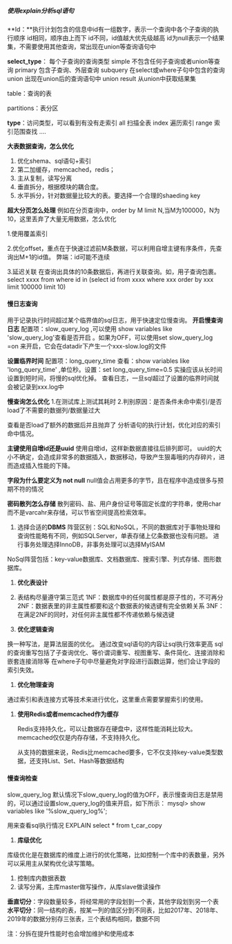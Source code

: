 ##### 使用explain分析sql语句

**Id：**执行计划包含的信息中id有一组数字，表示一个查询中各个子查询的执行顺序
id相同，顺序由上而下
id不同，id值越大优先级越高
id为null表示一个结果集，不需要使用其他查询，常出现在union等查询语句中

**select_type**： 每个子查询的查询类型
simple 不包含任何子查询或者union等查询
primary 包含子查询、外层查询
subquery 在select或where子句中包含的查询
union 出现在union后的查询语句中
union result 从union中获取结果集

table：查询的表

partitions：表分区

**type**：访问类型，可以看到有没有走索引
all 扫描全表
index 遍历索引
range 索引范围查找
....



**大表数据查询，怎么优化**

1. 优化shema、sql语句+索引
2. 第二加缓存，memcached，redis；
3. 主从复制，读写分离
4. 垂直拆分，根据模块的耦合度。
5. 水平拆分，针对数据量比较大的表。要选择一个合理的shaeding key

**超大分页怎么处理**
例如在分页查询中，order by M limit N,当M为100000，N为10，这里丢弃了大量无用数据，怎么优化

1.使用覆盖索引

2.优化offset，重点在于快速过滤前M条数据，可以利用自增主键有序条件，先查询出M+1的id值。
弊端：id可能不连续

3.延迟关联
在查询出具体的10条数据后，再进行关联查询。如，用子查询包裹。select xxxx from where id in (select id from xxxx where xxx order by xxx limit 100000 limit 10)

#### 慢日志查询

用于记录执行时间超过某个临界值的sql日志，用于快速定位慢查询。
**开启慢查询日志**
配置项：slow_query_log ,可以使用 show variables like 'slow_query_log'查看是否开启
。如果为OFF，可以使用set slow_query_log =on 来开启，它会在datadir下产生一个xxx-slow.log的文件

**设置临界时间**
配置项：long_query_time 查看：show variables like 'long_query_time' ,单位秒。设置：set long_query_time=0.5
实操应该从长时间设置到短时间，将慢的sql优化掉。
查看日志，一旦sql超过了设置的临界时间就会被记录到xxx.log中

**慢查询怎么优化**
1.在测试库上测试其耗时
2.判别原因：是否条件未命中索引/是否load了不需要的数据列/数据量过大

查看是否load了额外的数据后并且抛弃了
分析语句的执行计划，优化对应的索引命中情况。

**主键使用自增id还是uuid**
使用自增id，这样新数据直接往后排列即可。
uuid的大小不确定，会造成非常多的数据插入，数据移动，导致产生狠毒哦的内存碎片，进而造成插入性能的下降。

**字段为什么要定义为 not null**
null值会占用更多的字节，且在程序中造成很多与预期不符的情况

**密码散列怎么存储**
散列密码、盐、用户身份证号等固定长度的字符串，使用char而不是varcahr来存储，可以节省空间提高检索效率。











1. 选择合适的**DBMS**
    阵营区别：SQL和NoSQL，不同的数据库对于事物处理和查询性能略有不同，例如SQLServer，单表存储上亿条数据也没有问题。
    进行事务处理选择InnoDB，非事务处理可以选择MyISAM

NoSql阵营包括：key-value数据库、文档数据库、搜索引擎、列式存储、图形数据库。

1. **优化表设计**

2. 表结构尽量遵守第三范式
    1NF：数据库中的任何属性都是原子性的，不可再分
    2NF：数据表里的非主属性都要和这个数据表的候选键有完全依赖关系
    3NF：在满足2NF的同时，对任何非主属性都不传递依赖与候选键

1. **优化逻辑查询**

换一种写法，是算法层面的优化。  通过改变sql语句的内容让sql执行效率更高
sql的查询重写包括了子查询优化、等价谓词重写、视图重写、条件简化、连接消除和嵌套连接消除等
在where子句中尽量避免对字段进行函数运算，他们会让字段的索引失效。

 

1. **优化物理查询**

通过索引和表连接方式等技术来进行优化，这里重点需要掌握索引的使用。

1. **使用****Redis****或者****memcached****作为缓存**

   Redis支持持久化，可以让数据存在硬盘中，这样性能消耗比较大。memcached仅仅是内存存储，不支持持久化。

   从支持的数据来说，Redis比memcached要多，它不仅支持key-value类型数据，还支持List、Set、Hash等数据结构

#### 慢查询检查

slow_query_log
默认情况下slow_query_log的值为OFF，表示慢查询日志是禁用的，可以通过设置slow_query_log的值来开启，如下所示：
mysql> show variables  like '%slow_query_log%';

用来查看sql执行情况
EXPLAIN select * from t_car_copy

1. **库级优化**

库级优化是在数据库的维度上进行的优化策略，比如控制一个库中的表数量，另外可以采用主从架构优化读写策略。

1. 控制库内数据表数
2. 读写分离，主库master做写操作，从库slave做读操作

 

**垂直切分**：字段数量较多，将经常用的字段划到一个表，其他字段划到另一个表
**水平切分**：同一结构的表，按某一列的值区分到不同表，比如2017年、2018年、2019年的数据分别存三张表，三个表结构相同，数据不同

 

注：分拆在提升性能时也会增加维护和使用成本